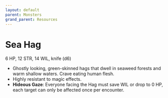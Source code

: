```yaml
---
layout: default
parent: Monsters
grand_parent: Resources
---
```


# Sea Hag

6 HP, 12 STR, 14 WIL, knife (d6)

- Ghostly looking, green-skinned hags that dwell in seaweed forests and warm shallow waters. Crave eating human flesh.
- Highly resistant to magic effects.
- **Hideous Gaze**: Everyone facing the Hag must save WIL or drop to 0 HP, each target can only be affected once per encounter.
